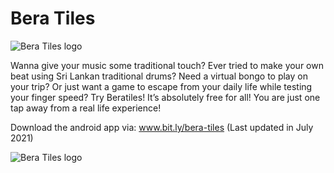 # Bera Tiles 

![Bera Tiles logo](https://play-lh.googleusercontent.com/YfvlGQxQ3vrcVDzabyEe5hh835GLLoIvdFmR_-1Awd1O8pptLDmKvkerz6VC6XJnOGA=w240-h480-rw)

Wanna give your music some traditional touch? Ever tried to make your own beat using Sri Lankan traditional drums? Need a virtual bongo to play on your trip? Or just want a game to escape from your daily life while testing your finger speed? Try Beratiles! It’s absolutely free for all! You are just one tap away from a real life experience!

Download the android app via: www.bit.ly/bera-tiles (Last updated in July 2021)

![Bera Tiles logo](https://play-lh.googleusercontent.com/_rn3NWLyDvmpO90saUBqMwvJx8WpHO7tp3LwLS4iXhnR7Rwx6_Kw4ilexoGztUzoiEKa=w526-h296-rw)

